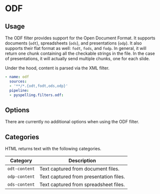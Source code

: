 # ODF

## Usage

The ODF filter provides support for the Open Document Format. It supports documents (`odt`), spreadsheets (`ods`), and
presentations (`odp`). It also supports their flat format as well: `fodt`, `fods`, and `fodp`. In general, it will
return one chunk containing all the checkable strings in the file. In the case of presentations, it will actually send
multiple chunks, one for each slide.

Under the hood, content is parsed via the XML filter.

```yaml
- name: odf
  sources:
  - '**/*.{odt,fodt,ods,odp}'
  pipeline:
  - pyspelling.filters.odf:
```

## Options

There are currently no additional options when using the ODF filter.

## Categories

HTML returns text with the following categories.

Category      | Description
------------- | -----------
`odt-content` | Text captured from document files.
`odp-content` | Text captured from presentation files.
`ods-content` | Text captured from spreadsheet files.
